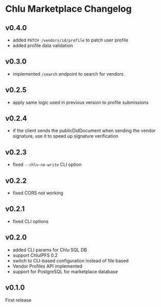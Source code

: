 # Chlu Marketplace Changelog

## v0.4.0

- added `PATCH /vendors/id/profile` to patch user profile
- added profile data validation

## v0.3.0

- implemented `/search` endpoint to search for vendors

## v0.2.5

- apply same logic used in previous version to profile submissions

## v0.2.4

- if the client sends the publicDidDocument when sending the vendor signature, use it to speed up signature verification

## v0.2.3

- fixed `--chlu-no-write` CLI option

## v0.2.2

- fixed CORS not working

## v0.2.1

- fixed CLI options

## v0.2.0

- added CLI params for Chlu SQL DB
- support ChluIPFS 0.2
- switch to CLI-based configuration instead of file based
- Vendor Profiles API implemented
- support for PostgreSQL for marketplace database

## v0.1.0

First release